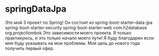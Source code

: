 # springDataJpa
Это мой 3 проект по Spring! Он состоит из 
spring-boot-starter-data-jpa
spring-boot-starter-security
spring-boot-starter-web
com.h2database
org.projectlombok
Это зависимости моего проекта. Я только практикуюсь, и это только начало моего пути!
Я буду благодарен если мне буду указывать на мои проблемы.
Моя цель до нового года получить первый офер.
